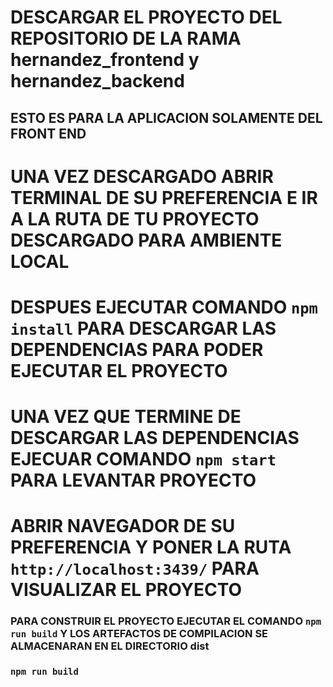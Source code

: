 # DESCARGAR EL PROYECTO DEL REPOSITORIO DE LA RAMA hernandez_frontend y hernandez_backend

## ESTO ES PARA LA APLICACION SOLAMENTE DEL FRONT END


# UNA VEZ DESCARGADO ABRIR TERMINAL DE SU PREFERENCIA E IR A LA RUTA DE TU PROYECTO DESCARGADO PARA AMBIENTE LOCAL 

# DESPUES EJECUTAR COMANDO `npm install` PARA DESCARGAR LAS DEPENDENCIAS PARA PODER EJECUTAR EL PROYECTO

# UNA VEZ QUE TERMINE DE DESCARGAR LAS DEPENDENCIAS EJECUAR COMANDO `npm start` PARA LEVANTAR PROYECTO

# ABRIR NAVEGADOR DE SU PREFERENCIA Y PONER LA RUTA `http://localhost:3439/` PARA VISUALIZAR EL PROYECTO



### PARA CONSTRUIR EL PROYECTO EJECUTAR EL COMANDO `npm run build` Y LOS ARTEFACTOS DE COMPILACION SE ALMACENARAN EN EL DIRECTORIO dist


### `npm run build`

